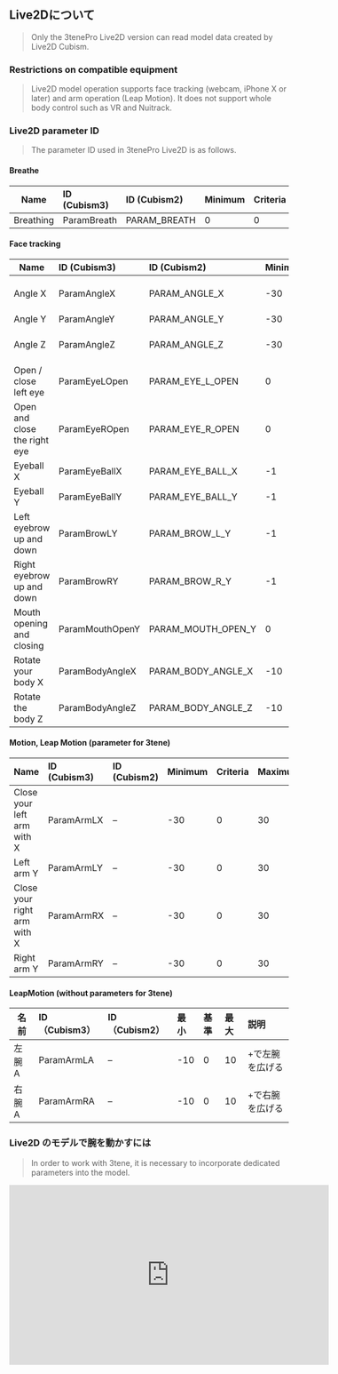## Live2Dについて

>Only the 3tenePro Live2D version can read model data created by Live2D Cubism.

### Restrictions on compatible equipment
> Live2D model operation supports face tracking (webcam, iPhone X or later) and
> arm operation (Leap Motion).
> It does not support whole body control such as VR and Nuitrack.

### Live2D parameter ID

> The parameter ID used in 3tenePro Live2D is as follows.

#### Breathe

| Name | ID (Cubism3) | ID (Cubism2) | Minimum | Criteria | Maximum | Description |
|---|:---|:---|:---|:---|:---|:---|
| Breathing | ParamBreath | PARAM_BREATH | 0 | 0 | 1 |

#### Face tracking

| Name | ID (Cubism3) | ID (Cubism2) | Minimum | Criteria | Maximum | Description |
|---|:---|:---|:---|:---|:---|:---|
| Angle X | ParamAngleX | PARAM_ANGLE_X | -30 | 0 | 30 | to turn to the right of the screen |
| Angle Y | ParamAngleY | PARAM_ANGLE_Y | -30 | 0 | 30 |
| Angle Z | ParamAngleZ | PARAM_ANGLE_Z | -30 | 0 | 30 | to turn to the right of the screen |
| Open / close left eye | ParamEyeLOpen | PARAM_EYE_L_OPEN | 0 | 1 | 1 |
| Open and close the right eye | ParamEyeROpen | PARAM_EYE_R_OPEN | 0 | 1 | 1 |
| Eyeball X | ParamEyeBallX | PARAM_EYE_BALL_X | -1 | 0 | 1 | Look to the right |
| Eyeball Y | ParamEyeBallY | PARAM_EYE_BALL_Y | -1 | 0 | 1 |
| Left eyebrow up and down | ParamBrowLY | PARAM_BROW_L_Y | -1 | 0 | 1 |
| Right eyebrow up and down | ParamBrowRY | PARAM_BROW_R_Y | -1 | 0 | 1 |
| Mouth opening and closing | ParamMouthOpenY | PARAM_MOUTH_OPEN_Y | 0 | 0 | 1 |
| Rotate your body X | ParamBodyAngleX | PARAM_BODY_ANGLE_X | -10 | 0 | 10 | to turn to the right of the screen |
| Rotate the body Z | ParamBodyAngleZ | PARAM_BODY_ANGLE_Z | -10 | 0 | 10 | tilt to the right of the screen |

#### Motion, Leap Motion (parameter for 3tene)

|Name | ID (Cubism3) | ID (Cubism2) | Minimum | Criteria | Maximum | Description |
|---|:---|:---|:---|:---|:---|:---|
Close your left arm with X | ParamArmLX | – | -30 | 0 | 30 |
Left arm Y | ParamArmLY | – | -30 | 0 | 30 | Raise your left arm |
Close your right arm with X | ParamArmRX | – | -30 | 0 | 30 |
Right arm Y | ParamArmRY | – | -30 | 0 | 30 | Raise your right arm |


#### LeapMotion (without parameters for 3tene)

|名前|ID（Cubism3）|ID（Cubism2）|最小|基準|最大|説明|
|---|:---|:---|:---|:---|:---|:---|
|左腕 A|ParamArmLA|–|-10|0|10|+で左腕を広げる|
|右腕 A|ParamArmRA|–|-10|0|10|+で右腕を広げる|


### Live2D のモデルで腕を動かすには

>In order to work with 3tene, it is necessary to incorporate dedicated parameters into the model.

<iframe src="https://www.youtube.com/embed/mBKb4ThyR44" frameborder="0" allow="autoplay; encrypted-media" allowfullscreen="allowfullscreen" width="576" height="324" />

>About typographical errors in the video
>False loop parameters
>Parameters for positive loop

>Also, the Live2D model of &quot;Mitone&quot; included in 3tenePro Live2D is
>It will be created by this procedure, so please refer to it.

>I created it with the image of rotating the arm using the parameters for the loop.
>Each illustration is prepared in each direction, and it is created so that the display can be switched by hitting a key frame.

>Create 6 illustrations from the forearm to the hand.
>Create &quot;right arm X&quot; and &quot;right arm Y&quot; to set the parameters for the loop.

>Set the keys as shown below to switch the display of each arm.
>Right arm 1
>Parameters -30 to -15 for right arm Y, -30 to 0 for right arm X
>Right arm 2
>Parameters -14 to 14 for right arm Y, -30 to 0 for right arm X
>Right arm 3
>Parameters 15 to 30 for right arm Y, -30 to 0 for right arm X
>Right arm 4
>Parameters 15 to 30 for right arm Y, 1 to 30 for right arm X
>Right arm 5
>Parameters -14 to 14 for right arm Y, 1 to 30 for right arm X
>Right arm 6
>Parameters -30 to -15 for right arm Y, 1 to 30 for right arm X

>Since the phenomenon that the arm is not displayed or two arms are displayed at the switching part of the arm occurs, set the opacity.


> Example: Right arm 1 and right arm 2
> Right arm 1
> Right arm Y display range is -30 to -15. Hit the key to -14 and set the opacity to 0.
> Right arm 2
> The display range of right arm 2 is -14 to 14. Opacity 0 at -15 and 15.


> Example: Right arm 2 and right arm 5
> Hit the point keys of right arm Y-14 and right arm X 1.0 of right arm 2.
> Since the key is automatically pressed at 14 points, the opacity is set to 0 at the added positions Y-14, 14, and X 1.
> Make the same settings for the right arm 5.


> There are some keys for which opacity is not set, so set each one.
> Example: Right arm 1
> Right arm Y-15, right arm X0 has opacity 100
> Right arm Y-14, right arm X0 has opacity 0
> Right arm Y-14, right arm X1 also has opacity 0
> Right arm Y-15, right arm X1 Opacity 0


> Set this setting for all other arms.


> Rotate the right arm
> Set keys at the four corners of the loop parameter.


> Parameter and ID settings
> The arm currently set to 0 is arm 2, so if you return to the default setting, arm 2 will be displayed.
> This time, I want to use the right arm 1 as the default arm, so I changed the reference value from the parameter setting to -30.
> Each parameter is as follows.
> Right arm X: ParamArmRX
> Right arm Y: ParamArmRY
> Left arm X: ParamArmLX
> Left arm Y: ParamArmLY


> Export and import from 3tenePro Live2D.
